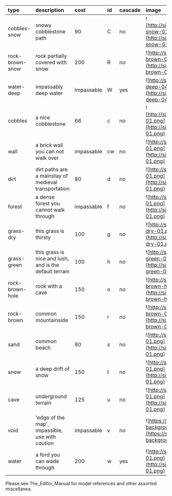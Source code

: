 | **type** | **description** | **cost** | **id** | **cascade** | **image** |
|:---------|:----------------|:---------|:-------|:------------|:----------|
|cobbles-snow | snowy cobblestone path | 90       | C      | no          | ![http://silvertree.googlecode.com/svn/trunk/images/terrain/cobbles-snow-01.png](http://silvertree.googlecode.com/svn/trunk/images/terrain/cobbles-snow-01.png)|
|rock-brown-snow | rock partially covered with snow | 200      | R      | no          | ![http://silvertree.googlecode.com/svn/trunk/images/terrain/rock-brown-01.png](http://silvertree.googlecode.com/svn/trunk/images/terrain/rock-brown-01.png)|
|water-deep | impassably deep water| impassable |W       | yes         | ![http://silvertree.googlecode.com/svn/trunk/images/terrain/water-deep-04.png](http://silvertree.googlecode.com/svn/trunk/images/terrain/water-deep-04.png)|
|cobbles   | a nice cobblestone | 66       | c      | no          | ![http://silvertree.googlecode.com/svn/trunk/images/terrain/cobbles-01.png](http://silvertree.googlecode.com/svn/trunk/images/terrain/cobbles-01.png)|
|wall      | a brick wall you can not walk over| impassable|cw      | no          | ![http://silvertree.googlecode.com/svn/trunk/images/terrain/wall-01.png](http://silvertree.googlecode.com/svn/trunk/images/terrain/wall-01.png)|
|dirt      | dirt paths are a mainstay of medieval transportation|80        |d       | no          | ![http://silvertree.googlecode.com/svn/trunk/images/terrain/dirt-01.png](http://silvertree.googlecode.com/svn/trunk/images/terrain/dirt-01.png)|
|forest    | a dense forest you cannot walk through| impassable|f       | no          | ![http://silvertree.googlecode.com/svn/trunk/images/terrain/forest-01.png](http://silvertree.googlecode.com/svn/trunk/images/terrain/forest-01.png)|
|grass-dry | this grass is thirsty|100       |g       | no          | ![http://silvertree.googlecode.com/svn/trunk/images/terrain/grass-dry-01.png](http://silvertree.googlecode.com/svn/trunk/images/terrain/grass-dry-01.png)|
|grass-green | this grass is nice and lush, and is the default terrain|100       |h       | no          | ![http://silvertree.googlecode.com/svn/trunk/images/terrain/grass-green-01.png](http://silvertree.googlecode.com/svn/trunk/images/terrain/grass-green-01.png)|
|rock-brown-hole | rock with a cave|150       |o       | no          | ![http://silvertree.googlecode.com/svn/trunk/images/terrain/rock-brown-hole-01.png](http://silvertree.googlecode.com/svn/trunk/images/terrain/rock-brown-hole-01.png)|
|rock-brown | common mountainside|150       |r       | no          | ![http://silvertree.googlecode.com/svn/trunk/images/terrain/rock-brown-01.png](http://silvertree.googlecode.com/svn/trunk/images/terrain/rock-brown-01.png)|
|sand      | common beach    |80        |s       | no          | ![http://silvertree.googlecode.com/svn/trunk/images/terrain/sand-01.png](http://silvertree.googlecode.com/svn/trunk/images/terrain/sand-01.png)|
|snow      | a deep drift of snow|150       |t       | no          | ![http://silvertree.googlecode.com/svn/trunk/images/terrain/snow-01.png](http://silvertree.googlecode.com/svn/trunk/images/terrain/snow-01.png)|
|cave      | underground terrain|125       |u       | no          | ![http://silvertree.googlecode.com/svn/trunk/images/terrain/cave-01.png](http://silvertree.googlecode.com/svn/trunk/images/terrain/cave-01.png)|
|void      | 'edge of the map', impassible, _use with caution_|impassable|v       | no          | ![https://silvertree.googlecode.com/svn/trunk/images/dialog-background.png](https://silvertree.googlecode.com/svn/trunk/images/dialog-background.png)|
|water     | a ford you can wade through|200       |w       | yes         | ![http://silvertree.googlecode.com/svn/trunk/images/terrain/water-01.png](http://silvertree.googlecode.com/svn/trunk/images/terrain/water-01.png)|


Please see The\_Editor\_Manual for model references and other assorted miscellanea.